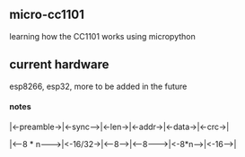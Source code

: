 ## micro-cc1101
learning how the CC1101 works using micropython

## current hardware
esp8266, esp32, more to be added in the future

#### notes

|<-preamble->|<-sync-->|<-len->|<-addr->|<-data->|<-crc->|

|<--8 * n--->|<-16/32->|<--8-->|<--8--->|<-8*n-->|<-16-->|
